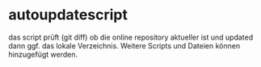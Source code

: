 # autoupdatescript
das script prüft (git diff) ob die online repository aktueller ist und
updated dann ggf. das lokale Verzeichnis. Weitere Scripts und Dateien können hinzugefügt werden.
